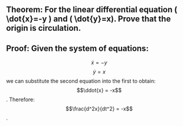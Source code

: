 ## Theorem: For the linear differential equation \( \dot{x}=-y \) and \( \dot{y}=x). Prove that the origin is circulation.


## Proof: Given the system of equations: 
 $$\dot{x} = -y$$
 $$\dot{y} = x$$
 we can substitute the second equation into the first to obtain:
 $$\ddot{x} = -x$$.
 Therefore:
 $$\frac{d^2x}{dt^2} = -x$$. 
